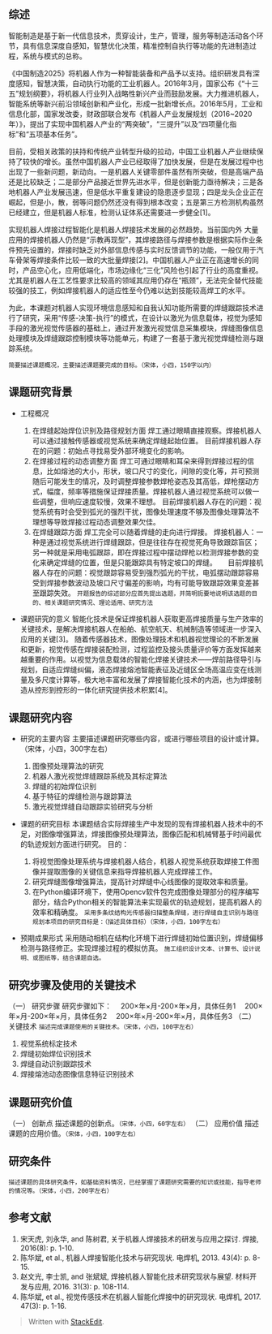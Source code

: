 ## 综述

智能制造是基于新一代信息技术，贯穿设计，生产，管理，服务等制造活动各个环节，具有信息深度自感知，智慧优化决策，精准控制自执行等功能的先进制造过程，系统与模式的总称。

《中国制造2025》将机器人作为一种智能装备和产品予以支持。组织研发具有深度感知，智慧决策，自动执行功能的工业机器人。2016年3月，国家公布《“十三五”规划纲要》，将机器人行业列入战略性新兴产业而鼓励发展。大力推进机器人，智能系统等新兴前沿领域创新和产业化，形成一批新增长点。2016年5月，工业和信息化部，国家发改委，财政部联合发布《机器人产业发展规划（2016~2020年）》，提出了实现中国机器人产业的“两突破”，“三提升”以及“四项量化指标”和“五项基本任务”。

目前，受相关政策的扶持和传统产业转型升级的拉动，中国工业机器人产业继续保持了较快的增长。虽然中国机器人产业已经取得了加快发展，但是在发展过程中也出现了一些新问题，新动向。一是机器人关键零部件虽然有所突破，但是高端产品还是比较缺乏；二是部分产品接近世界先进水平，但是创新能力亟待解决；三是各地机器人产业发展迅速，但是低水平重复建设的隐患逐步显现；四是龙头企业正在崛起，但是小，散，弱等问题仍然还没有得到根本改变；五是第三方检测机构虽然已经建立，但是机器人标准，检测认证体系还需要进一步健全[1]。

实现机器人焊接过程智能化是机器人焊接技术发展的必然趋势。当前国内外 大量应用的焊接机器人仍然是“示教再现型”，其焊接路径与焊接参数是根据实际作业条件预先设置的，焊接时缺乏对外部信息传感与实时反馈调节的功能，一般仅用于汽车骨架等焊接条件比较一致的大批量焊接[2]。中国机器人产业正在高速增长的同时，产品空心化，应用低端化，市场边缘化“三化”风险也引起了行业的高度重视。尤其是机器人在工艺性要求比较高的领域其应用仍存在“瓶颈”，无法完全替代技能较强的技工，例如焊接机器人的适应性至今仍难以达到技能较高焊工的水平。

为此，本课题对机器人实现环境信息感知和自我认知功能所需要的焊缝跟踪技术进行了研究，采用“传感-决策-执行”的模式，在设计以激光为信息载体，视觉为感知手段的激光视觉传感器的基础上，通过开发激光视觉信息采集模块，焊缝图像信息处理模块及焊缝跟踪控制模块等功能单元，构建了一套基于激光视觉焊缝检测与跟踪系统。

`简要描述课题概况，主要描述课题要完成的目标。（宋体，小四，150字以内）`

## 课题研究背景
- 工程概况
	1. 在焊缝起始焊位识别及路径规划方面
焊工通过眼睛直接观察。焊接机器人可以通过接触传感器或视觉系统来确定焊缝起始位置。
目前焊接机器人存在的问题：初始点寻找易受外部环境变化的影响。
	2. 在焊接过程的动态调整方面
焊工可通过眼睛和耳朵来得到焊接过程的信息，比如熔池的大小，形状，坡口尺寸的变化，间隙的变化等，并可预测随后可能发生的情况，及时调整焊接参数焊枪姿态及其高低，焊枪摆动方式，幅度，频率等措施保证焊接质量。焊接机器人通过视觉系统可以做一些调整，但响应速度较慢，效果不理想。
目前焊接机器人存在的问题：视觉系统有时会受到弧光的强烈干扰，图像处理速度不够及图像处理算法不理想等导致焊接过程动态调整效果欠佳。
	3. 在焊缝跟踪方面
焊工完全可以随着焊缝的走向进行焊接。
焊接机器人：一种是通过视觉系统进行焊缝跟踪，但是往往存在视觉死角导致跟踪盲区；另一种就是采用电弧跟踪，即在焊接过程中摆动焊枪以检测焊接参数的变化来确定焊缝的位置，但是只能跟踪具有特定坡口的焊缝。
	&emsp; 目前焊接机器人存在的问题：视觉跟踪容易受到强烈弧光的干扰，电弧摆动跟踪容易受到焊接参数波动及坡口尺寸偏差的影响，均有可能导致跟踪效果变差甚至跟踪失效。
`开题报告的综述部分应首先提出选题，并简明扼要地说明该选题的目的、相关课题研究情况、理论适用、研究方法`

- 课题研究的意义
智能化技术是保证焊接机器人获取更高焊接质量与生产效率的关键技术，是解决焊接机器人在船舶、航空航天、机械制造等领域进一步深入应用的关键[3]。
随着传感器技术，图像处理技术和机器视觉理论的不断发展和更新，视觉传感在焊接装配检测，过程监控及接头质量评价等方面发挥越来越重要的作用。以视觉为信息载体的智能化焊接关键技术——焊前路径导引与规划，自适应焊缝纠偏，液态焊接熔池智能表征及近缝区全场高温应变在线测量及多尺度计算等，极大地丰富和发展了焊接智能化技术的内涵，也为焊接制造从控形到控形的一体化研究提供技术积累[4]。
## 课题研究内容
- 研究的主要内容
	主要描述课题研究哪些内容，或进行哪些项目的设计或计算。（宋体，小四，300字左右）
	1.	图像预处理算法的研究
	2.	机器人激光视觉焊缝跟踪系统及其标定算法
	3.	焊缝的初始焊位识别
	4.	基于特征的焊缝检测与跟踪算法
	5.	激光视觉焊缝自动跟踪实验研究与分析

- 课题的研究目标
	本课题结合实际焊接生产中发现的现有焊接机器人技术中的不足，对图像增强算法，焊接图像预处理算法，图像匹配和机械臂基于时间最优的轨迹规划方面进行研究。
目的：
	1.	将视觉图像处理系统与焊接机器人结合，机器人视觉系统获取焊接工件图像并提取图像的关键信息来指导焊接机器人完成焊接工作。
	2.	研究焊缝图像增强算法，提高针对焊缝中心线图像的提取效率和质量。
	3.	在Python编译环境下，使用Opencv软件包完成图像处理部分的程序编写部分，结合Python相关的智能算法来实现最优的轨迹规划，提高机器人的效率和精确度。
`采用多条纹结构光传感器扫描整条焊缝，进行焊缝自主识别与路径规划本项目的研究目标是：（描述具体目标）（宋体，小四，100字左右）`

- 预期成果形式
	采用随动相机在结构化环境下进行焊缝初始位置识别，焊缝偏移检测与路径修正。实现焊接过程的模拟仿真。
`施工组织设计文本、计算书、设计说明、或图纸等，结合课题自选。`

## 研究步骤及使用的关键技术
（一）	研究步骤
研究步骤如下：
　200×年×月-200×年×月，具体任务1
　200×年×月-200×年×月，具体任务2
　200×年×月-200×年×月，具体任务3
（二）	关键技术
`描述完成课题使用的关键技术。（宋体，小四，100字左右）`
1.	视觉系统标定技术
2.	焊缝初始焊位识别技术
3.	焊缝自动识别跟踪技术
4.	焊接熔池动态图像信息特征识别技术

## 课题研究价值
（一）	创新点
描述课题的创新点。`（宋体，小四，60字左右）`
（二）	应用价值
描述课题的应用价值。`（宋体，小四，100字左右）`
## 研究条件
`描述课题的具体研究条件，如基础资料情况，已经掌握了课题研究需要的知识或技能，指导老师的情况等。（宋体，小四，200字左右）`







## 参考文献
1.	宋天虎, 刘永华, and 陈树君, 关于机器人焊接技术的研发与应用之探讨. 焊接, 2016(8): p. 1-10.
2.	陈华斌, et al., 机器人焊接智能化技术与研究现状. 电焊机, 2013. 43(4): p. 8-15.
3.	赵文光, 李士凯, and 张斌斌, 焊接机器人智能化技术研究现状与展望. 材料开发与应用, 2016. 31(3): p. 108-114.
4.	陈华斌, et al., 视觉传感技术在机器人智能化焊接中的研究现状. 电焊机, 2017. 47(3): p. 1-16.


> Written with [StackEdit](https://stackedit.io/).
<!--stackedit_data:
eyJoaXN0b3J5IjpbNDU1MzE5MDk3XX0=
-->